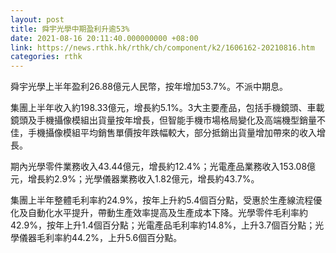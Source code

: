 ```yaml
---
layout: post
title: 舜宇光學中期盈利升逾53%
date: 2021-08-16 20:11:40.000000000 +08:00
link: https://news.rthk.hk/rthk/ch/component/k2/1606162-20210816.htm
categories: rthk
---
```


舜宇光學上半年盈利26.88億元人民幣，按年增加53.7%。不派中期息。

集團上半年收入約198.33億元，增長約5.1%。3大主要產品，包括手機鏡頭、車載鏡頭及手機攝像模組出貨量按年增長，但智能手機市場格局變化及高端機型銷量不佳，手機攝像模組平均銷售單價按年跌幅較大，部分抵銷出貨量增加帶來的收入增長。

期內光學零件業務收入43.44億元，增長約12.4%；光電產品業務收入153.08億元，增長約2.9%；光學儀器業務收入1.82億元，增長約43.7%。

集團上半年整體毛利率約24.9%，按年上升約5.4個百分點，受惠於生產線流程優化及自動化水平提升，帶動生產效率提高及生產成本下降。光學零件毛利率約42.9%，按年上升1.4個百分點；光電產品毛利率約14.8%，上升3.7個百分點；光學儀器毛利率約44.2%，上升5.6個百分點。
